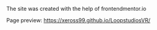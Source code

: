 The site was created with the help of frontendmentor.io

Page preview: https://xeross99.github.io/LoopstudiosVR/
